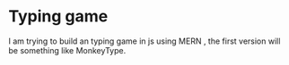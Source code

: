 # Typing game 

I am trying to build an typing game in js using MERN , the first version will be something like MonkeyType.